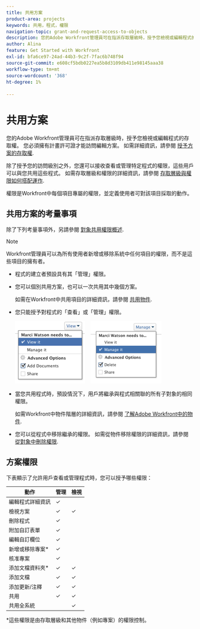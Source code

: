 ```yaml
---
title: 共用方案
product-area: projects
keywords: 共用，程式，權限
navigation-topic: grant-and-request-access-to-objects
description: 您的Adobe Workfront管理員可在指派存取層級時，授予您檢視或編輯程式的存取權。 您必須擁有計畫許可證才能訪問編輯方案。
author: Alina
feature: Get Started with Workfront
exl-id: bfa6ce97-24ad-44b3-9c2f-7fac6b748f94
source-git-commit: e608cf5bdb0227ea5b8d3109db411e98145aaa38
workflow-type: tm+mt
source-wordcount: '368'
ht-degree: 1%

---
```


# 共用方案

您的Adobe Workfront管理員可在指派存取層級時，授予您檢視或編輯程式的存取權。 您必須擁有計畫許可證才能訪問編輯方案。 如需詳細資訊，請參閱 [授予方案的存取權](../../administration-and-setup/add-users/configure-and-grant-access/grant-access-programs.md).

除了授予您的訪問級別之外，您還可以接收查看或管理特定程式的權限，這些用戶可以與您共用這些程式。 如需存取層級和權限的詳細資訊，請參閱 [存取層級與權限如何搭配運作](../../administration-and-setup/add-users/access-levels-and-object-permissions/how-access-levels-permissions-work-together.md).

權限是Workfront中每個項目專屬的權限，並定義使用者可對該項目採取的動作。

## 共用方案的考量事項

除了下列考量事項外，另請參閱 [對象共用權限概述](../../workfront-basics/grant-and-request-access-to-objects/sharing-permissions-on-objects-overview.md).

>[!NOTE]
>
>Workfront管理員可以為所有使用者新增或移除系統中任何項目的權限，而不是這些項目的擁有者。

* 程式的建立者預設具有其「管理」權限。

* 您可以個別共用方案，也可以一次共用其中幾個方案。

   如需在Workfront中共用項目的詳細資訊，請參閱 [共用物件](../../workfront-basics/grant-and-request-access-to-objects/share-an-object.md).

* 您只能授予對程式的「查看」或「管理」權限。

   ![](assets/screen-shot-2014-01-23-at-12.45.15-pm.png)    ![](assets/screen-shot-2014-01-22-at-10.03.43-am-190x167.png)

* 當您共用程式時，預設情況下，用戶將繼承與程式相關聯的所有子對象的相同權限。

   如需Workfront中物件階層的詳細資訊，請參閱 [了解Adobe Workfront中的物件](../../workfront-basics/navigate-workfront/workfront-navigation/understand-objects.md).

* 您可以從程式中移除繼承的權限。 如需從物件移除權限的詳細資訊，請參閱  [從對象中刪除權限](../../workfront-basics/grant-and-request-access-to-objects/remove-permissions-from-objects.md).

## 方案權限

下表顯示了允許用戶查看或管理程式時，您可以授予哪些權限：

| **動作** | **管理** | **檢視** |
|---|---|---|
| 編輯程式詳細資訊 | ✓ |   |
| 檢視方案 | ✓ | ✓ |
| 刪除程式 | ✓ |   |
| 附加自訂表單 | ✓ |   |
| 編輯自訂欄位 | ✓ |   |
| 新增或移除專案&#42; | ✓ |   |
| 核准專案 | ✓ |   |
| 添加文檔資料夾&#42; | ✓ | ✓ |
| 添加文檔 | ✓ | ✓ |
| 添加更新/注釋 | ✓ | ✓ |
| 共用 | ✓ | ✓ |
| 共用全系統 |   | ✓ |

*這些權限是由存取層級和其他物件（例如專案）的權限控制。 

